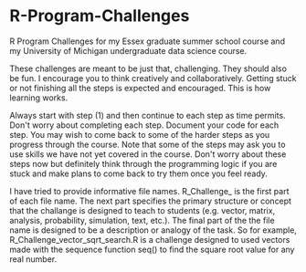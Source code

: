 # R-Program-Challenges
R Program Challenges for my Essex graduate summer school course and my University of Michigan undergraduate data science course. 

These challenges are meant to be just that, challenging. They should also be fun. I encourage you to think creatively and collaboratively. Getting stuck or not finishing all the steps is expected and encouraged. This is how learning works.

Always start with step (1) and then continue to each step as time permits. Don't worry about completing each step. Document your code for each step. You may wish to come back to some of the harder steps as you progress through the course. Note that some of the steps may ask you to use skills we have not yet covered in the course. Don't worry about these steps now but definitely think through the programming logic if you are stuck and make plans to come back to try them once you feel ready.

I have tried to provide informative file names. R_Challenge_ is the first part of each file name. The next part specifies the primary structure or concept that the challange is designed to teach to students (e.g. vector, matrix, analysis, probability, simulation, text, etc.). The final part of the the file name is designed to be a description or analogy of the task. So for example, R_Challenge_vector_sqrt_search.R is a challenge designed to used vectors made with the sequence function seq() to find the square root value for any real number.
